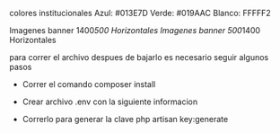 colores institucionales
Azul: #013E7D
Verde: #019AAC
Blanco: FFFFF2

Imagenes banner 1400*500 Horizontales
Imagenes banner 500*1400 Horizontales

para correr el archivo despues de bajarlo es necesario seguir algunos pasos

-   Correr el comando
    composer install

-   Crear archivo .env con la siguiente informacion

-   Correrlo para generar la clave
    php artisan key:generate
